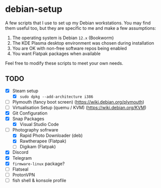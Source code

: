 # debian-setup

A few scripts that I use to set up my Debian workstations.
You may find them useful too, but they are specific to me
and make a few assumptions:

1. The operating system is Debian `12.x` (Bookworm)
2. The KDE Plasma desktop environment was chosen during installation
3. You are OK with non-free software repos being enabled
4. You want Flatpak packages when available

Feel free to modify these scripts to meet your own needs.

## TODO

- [x] Steam setup
  - [x] `sudo dpkg --add-architecture i386`
- [ ] Plymouth (fancy boot screen) (<https://wiki.debian.org/plymouth>)
- [ ] Virtualisation Setup (quemu / KVM) (<https://wiki.debian.org/KVM>)
- [x] Git Configuration
- [x] Snap Packages
  - [x] Visual Studio Code
- [ ] Photography sofrware
  - [x] Rapid Photo Downloader (deb)
  - [x] Rawtherapee (Flatpak)
  - [ ] Digikam (Flatpak)
- [x] Discord
- [x] Telegram
- [x] `firmware-linux` package?
- [ ] Flatseal
- [ ] ProtonVPN
- [ ] fish shell & konsole profile
